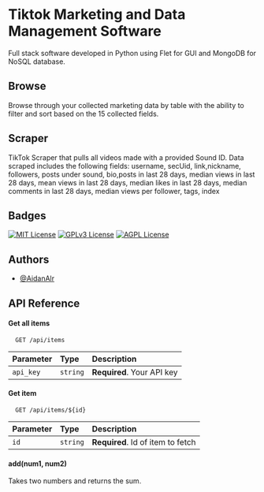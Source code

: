 
# Tiktok Marketing and Data Management Software

Full stack software developed in Python using Flet for GUI and MongoDB for NoSQL database.


## Browse

Browse through your collected marketing data by table with the ability to filter and sort based on the 15 collected fields.

## Scraper
TikTok Scraper that pulls all videos made with a provided Sound ID. Data scraped includes the following fields: username, secUid, link,nickname, followers, posts under sound, bio,posts in last 28 days, median views in last 28 days, mean views in last 28 days, median likes in last 28 days, median comments in last 28 days, median views per follower, tags, index


## Badges



[![MIT License](https://img.shields.io/badge/License-MIT-green.svg)](https://choosealicense.com/licenses/mit/)
[![GPLv3 License](https://img.shields.io/badge/License-GPL%20v3-yellow.svg)](https://opensource.org/licenses/)
[![AGPL License](https://img.shields.io/badge/license-AGPL-blue.svg)](http://www.gnu.org/licenses/agpl-3.0)


## Authors

- [@AidanAlr](https://www.github.com/AidanAlr)


## API Reference

#### Get all items

```http
  GET /api/items
```

| Parameter | Type     | Description                |
| :-------- | :------- | :------------------------- |
| `api_key` | `string` | **Required**. Your API key |

#### Get item

```http
  GET /api/items/${id}
```

| Parameter | Type     | Description                       |
| :-------- | :------- | :-------------------------------- |
| `id`      | `string` | **Required**. Id of item to fetch |

#### add(num1, num2)

Takes two numbers and returns the sum.

